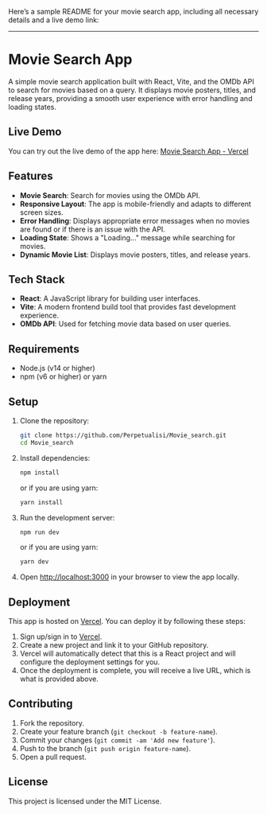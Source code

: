 Here’s a sample README for your movie search app, including all necessary details and a live demo link:

---

# Movie Search App

A simple movie search application built with React, Vite, and the OMDb API to search for movies based on a query. It displays movie posters, titles, and release years, providing a smooth user experience with error handling and loading states.

## Live Demo

You can try out the live demo of the app here: [Movie Search App - Vercel](https://movie-search-eight-phi.vercel.app/)

## Features

- **Movie Search**: Search for movies using the OMDb API.
- **Responsive Layout**: The app is mobile-friendly and adapts to different screen sizes.
- **Error Handling**: Displays appropriate error messages when no movies are found or if there is an issue with the API.
- **Loading State**: Shows a "Loading..." message while searching for movies.
- **Dynamic Movie List**: Displays movie posters, titles, and release years.

## Tech Stack

- **React**: A JavaScript library for building user interfaces.
- **Vite**: A modern frontend build tool that provides fast development experience.
- **OMDb API**: Used for fetching movie data based on user queries.

## Requirements

- Node.js (v14 or higher)
- npm (v6 or higher) or yarn

## Setup

1. Clone the repository:

   ```bash
   git clone https://github.com/Perpetualisi/Movie_search.git
   cd Movie_search
   ```

2. Install dependencies:

   ```bash
   npm install
   ```

   or if you are using yarn:

   ```bash
   yarn install
   ```

3. Run the development server:

   ```bash
   npm run dev
   ```

   or if you are using yarn:

   ```bash
   yarn dev
   ```

4. Open [http://localhost:3000](http://localhost:3000) in your browser to view the app locally.

## Deployment

This app is hosted on [Vercel](https://vercel.com/). You can deploy it by following these steps:

1. Sign up/sign in to [Vercel](https://vercel.com/).
2. Create a new project and link it to your GitHub repository.
3. Vercel will automatically detect that this is a React project and will configure the deployment settings for you.
4. Once the deployment is complete, you will receive a live URL, which is what is provided above.

## Contributing

1. Fork the repository.
2. Create your feature branch (`git checkout -b feature-name`).
3. Commit your changes (`git commit -am 'Add new feature'`).
4. Push to the branch (`git push origin feature-name`).
5. Open a pull request.

## License

This project is licensed under the MIT License.

